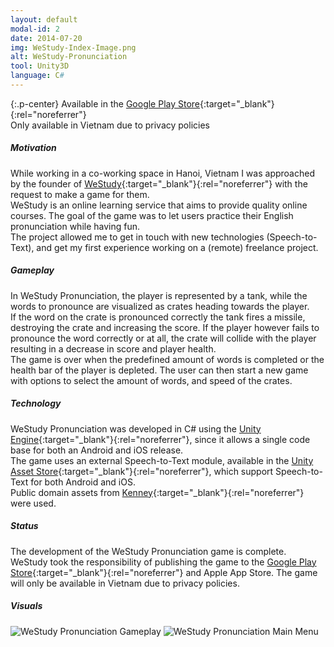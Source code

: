 ```yaml
---
layout: default
modal-id: 2
date: 2014-07-20
img: WeStudy-Index-Image.png
alt: WeStudy-Pronunciation
tool: Unity3D
language: C#
---
```


{:.p-center}
Available in the [Google Play Store][google-play-store]{:target="_blank"}{:rel="noreferrer"}   
Only available in Vietnam due to privacy policies

##### Motivation

While working in a co-working space in Hanoi, Vietnam I was approached by the founder of [WeStudy][westudy]{:target="_blank"}{:rel="noreferrer"} with the request to make a game for them.  
WeStudy is an online learning service that aims to provide quality online courses. The goal of the game was to let users practice their English pronunciation while having fun.  
The project allowed me to get in touch with new technologies (Speech-to-Text), and get my first experience working on a (remote) freelance project.

##### Gameplay

In WeStudy Pronunciation, the player is represented by a tank, while the words to pronounce are visualized as crates heading towards the player.  
If the word on the crate is pronounced correctly the tank fires a missile, destroying the crate and increasing the score. If the player however fails to pronounce the word correctly or at all, the crate will collide with the player resulting in a decrease in score and player health.  
The game is over when the predefined amount of words is completed or the health bar of the player is depleted. The user can then start a new game with options to select the amount of words, and speed of the crates.

##### Technology

WeStudy Pronunciation was developed in C# using the [Unity Engine][unity-3d]{:target="_blank"}{:rel="noreferrer"}, since it allows a single code base for both an Android and iOS release.   
The game uses an external Speech-to-Text module, available in the [Unity Asset Store][speech-to-text]{:target="_blank"}{:rel="noreferrer"}, which support Speech-to-Text for both Android and iOS.  
Public domain assets from [Kenney][kenney]{:target="_blank"}{:rel="noreferrer"} were used.

##### Status

The development of the WeStudy Pronunciation game is complete. WeStudy took the responsibility of publishing the game to the [Google Play Store][google-play-store]{:target="_blank"}{:rel="noreferrer"} and Apple App Store. The game will only be available in Vietnam due to privacy policies.   

##### Visuals

<img src="{{ site.baseurl }}/assets/images//westudy_pronunciation/Ingame.png" class="img-responsive img-centered" alt="WeStudy Pronunciation Gameplay">
<img src="{{ site.baseurl }}/assets/images/westudy_pronunciation/MainMenu.png" class="img-responsive img-centered" alt="WeStudy Pronunciation Main Menu">

[google-play-store]: https://play.google.com/store/apps/details?id=com.GracesGames.WeStudy
[apple-app-store]: https://www.apple.com/lae/ios/app-store/
[westudy]: https://westudy.vn/
[unity-3d]: https://unity3d.com/unity
[speech-to-text]: https://assetstore.unity.com/packages/tools/audio/mobile-speech-recognizer-73036
[kenney]: https://kenney.nl/